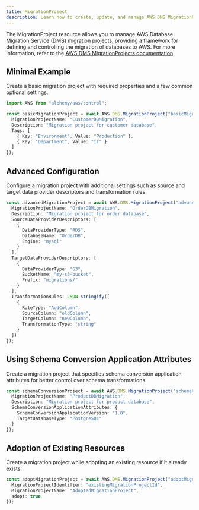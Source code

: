 ```yaml
---
title: MigrationProject
description: Learn how to create, update, and manage AWS DMS MigrationProjects using Alchemy Cloud Control.
---
```



The MigrationProject resource allows you to manage AWS Database Migration Service (DMS) migration projects, providing a framework for defining and controlling the migration of databases to AWS. For more information, refer to the [AWS DMS MigrationProjects documentation](https://docs.aws.amazon.com/dms/latest/userguide/).

## Minimal Example

Create a basic migration project with required properties and a few common optional settings.

```ts
import AWS from "alchemy/aws/control";

const basicMigrationProject = await AWS.DMS.MigrationProject("basicMigrationProject", {
  MigrationProjectName: "CustomerDBMigration",
  Description: "Migration project for customer database",
  Tags: [
    { Key: "Environment", Value: "Production" },
    { Key: "Department", Value: "IT" }
  ]
});
```

## Advanced Configuration

Configure a migration project with additional settings such as source and target data provider descriptors and transformation rules.

```ts
const advancedMigrationProject = await AWS.DMS.MigrationProject("advancedMigrationProject", {
  MigrationProjectName: "OrderDBMigration",
  Description: "Migration project for order database",
  SourceDataProviderDescriptors: [
    {
      DataProviderType: "RDS",
      DatabaseName: "OrderDB",
      Engine: "mysql"
    }
  ],
  TargetDataProviderDescriptors: [
    {
      DataProviderType: "S3",
      BucketName: "my-s3-bucket",
      Prefix: "migrations/"
    }
  ],
  TransformationRules: JSON.stringify([
    {
      RuleType: "AddColumn",
      SourceColumn: "oldColumn",
      TargetColumn: "newColumn",
      TransformationType: "string"
    }
  ])
});
```

## Using Schema Conversion Application Attributes

Create a migration project that specifies schema conversion application attributes for better control over schema transformations.

```ts
const schemaConversionProject = await AWS.DMS.MigrationProject("schemaConversionProject", {
  MigrationProjectName: "ProductDBMigration",
  Description: "Migration project for product database",
  SchemaConversionApplicationAttributes: {
    SchemaConversionApplicationVersion: "1.0",
    TargetDatabaseType: "PostgreSQL"
  }
});
```

## Adoption of Existing Resources

Create a migration project while adopting an existing resource if it already exists.

```ts
const adoptMigrationProject = await AWS.DMS.MigrationProject("adoptMigrationProject", {
  MigrationProjectIdentifier: "existingMigrationProjectId",
  MigrationProjectName: "AdoptedMigrationProject",
  adopt: true
});
```
